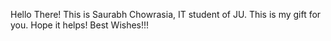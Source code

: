 Hello There!
This is Saurabh Chowrasia, IT student of JU.
This is my gift for you.
Hope it helps!
Best Wishes!!!